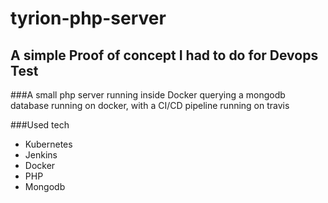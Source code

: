 # tyrion-php-server

## A simple Proof of concept I had to do for Devops Test
###A small php server running inside Docker querying a mongodb database running on docker, with a CI/CD pipeline running on travis

###Used tech
* Kubernetes
* Jenkins
* Docker
* PHP
* Mongodb


